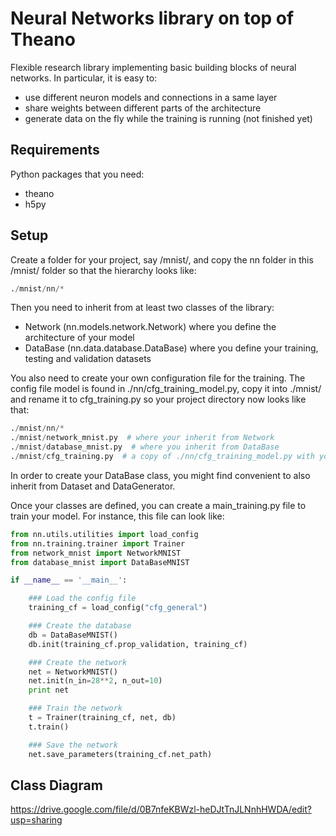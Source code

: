 Neural Networks library on top of Theano
==================
            
Flexible research library implementing basic building blocks of neural networks. In particular, it is easy to:
- use different neuron models and connections in a same layer
- share weights between different parts of the architecture
- generate data on the fly while the training is running (not finished yet)

Requirements
--------------
Python packages that you need:
- theano
- h5py

Setup
--------------

Create a folder for your project, say /mnist/, and copy the nn folder in this /mnist/ folder so that the hierarchy looks like:
```python
./mnist/nn/*
```
Then you need to inherit from at least two classes of the library:
- Network (nn.models.network.Network) where you define the architecture of your model
- DataBase (nn.data.database.DataBase) where you define your training, testing and validation datasets

You also need to create your own configuration file for the training. The config file model is found in ./nn/cfg_training_model.py, copy it into ./mnist/ and rename it to cfg_training.py so your project directory now looks like that:  
```python
./mnist/nn/*  
./mnist/network_mnist.py  # where your inherit from Network  
./mnist/database_mnist.py  # where you inherit from DataBase  
./mnist/cfg_training.py  # a copy of ./nn/cfg_training_model.py with your own configuration
```
In order to create your DataBase class, you might find convenient to also inherit from Dataset and DataGenerator.

Once your classes are defined, you can create a main_training.py file to train your model. For instance, this file can look like:  
```python
from nn.utils.utilities import load_config
from nn.training.trainer import Trainer
from network_mnist import NetworkMNIST
from database_mnist import DataBaseMNIST

if __name__ == '__main__':

    ### Load the config file
    training_cf = load_config("cfg_general")

    ### Create the database
    db = DataBaseMNIST()
    db.init(training_cf.prop_validation, training_cf)

    ### Create the network
    net = NetworkMNIST()
    net.init(n_in=28**2, n_out=10)
    print net

    ### Train the network
    t = Trainer(training_cf, net, db)
    t.train()

    ### Save the network
    net.save_parameters(training_cf.net_path)
```

Class Diagram
--------------

https://drive.google.com/file/d/0B7nfeKBWzl-heDJtTnJLNnhHWDA/edit?usp=sharing
